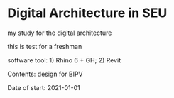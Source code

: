 # Digital Architecture in SEU
my study for the digital architecture

this is test for a freshman

software tool: 1) Rhino 6 + GH; 2) Revit

Contents: design for BIPV

Date of start: 2021-01-01
